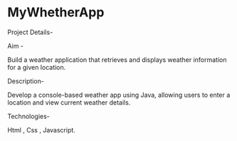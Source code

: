 # MyWhetherApp
Project Details- 

Aim -

Build a weather application that retrieves and displays weather information for a
given location.

Description-

Develop a console-based weather app using Java, allowing users to enter a location
and view current weather details.

Technologies-

Html , Css , Javascript.
